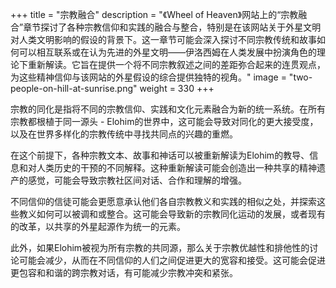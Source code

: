 +++
title = "宗教融合"
description = "《Wheel of Heaven》网站上的“宗教融合”章节探讨了各种宗教信仰和实践的融合与整合，特别是在该网站关于外星文明对人类文明影响的假设的背景下。这一章节可能会深入探讨不同宗教传统和故事如何可以相互联系或在认为先进的外星文明——伊洛西姆在人类发展中扮演角色的理论下重新解读。它旨在提供一个将不同宗教叙述之间的差距弥合起来的连贯观点，为这些精神信仰与该网站的外星假设的综合提供独特的视角。"
image = "two-people-on-hill-at-sunrise.png"
weight = 330
+++

宗教的同化是指将不同的宗教信仰、实践和文化元素融合为新的统一系统。在所有宗教都根植于同一源头 - Elohim的世界中，这可能会导致对同化的更大接受度，以及在世界多样化的宗教传统中寻找共同点的兴趣的重燃。

在这个前提下，各种宗教文本、故事和神话可以被重新解读为Elohim的教导、信息和对人类历史的干预的不同解释。这种重新解读可能会创造出一种共享的精神遗产的感觉，可能会导致宗教社区间对话、合作和理解的增强。

不同信仰的信徒可能会更愿意承认他们各自宗教教义和实践的相似之处，并探索这些教义如何可以被调和或整合。这可能会导致新的宗教同化运动的发展，或者现有的改革，以共享的外星起源作为统一的元素。

此外，如果Elohim被视为所有宗教的共同源，那么关于宗教优越性和排他性的讨论可能会减少，从而在不同信仰的人们之间促进更大的宽容和接受。这可能会促进更包容和和谐的跨宗教对话，有可能减少宗教冲突和紧张。